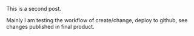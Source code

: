 This is a second post.

Mainly I am testing the workflow of create/change, deploy to github, see changes published in final product.

